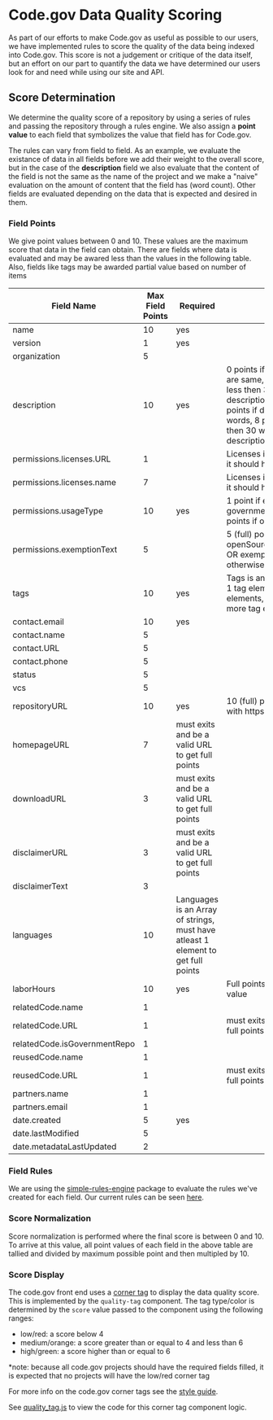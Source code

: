# Code.gov Data Quality Scoring

As part of our efforts to make Code.gov as useful as possible to our users, we have implemented rules to score the quality of the data being indexed into Code.gov. This score is not a judgement or critique of the data itself, but an effort on our part to quantify the data we have determined our users look for and need while using our site and API.

## Score Determination

We determine the quality score of a repository by using a series of rules and passing the repository through a rules engine. We also assign a __point value__ to each field that symbolizes the value that field has for Code.gov.

The rules can vary from field to field. As an example, we evaluate the existance of data in all fields before we add their weight to the overall score, but in the case of the __description__ field we also evaluate that the content of the field is not the same as the name of the project and we make a "naive" evaluation on the amount of content that the field has (word count). Other fields are evaluated depending on the data that is expected and desired in them.

### Field Points

We give point values between 0 and 10. These values are the maximum score that data in the field can obtain. There are fields where data is evaluated and may be awared less than the values in the following table.  Also, fields like tags may be awarded partial value based on number of items

|Field Name|Max Field Points|Required|Notes|
|-|-|-|-|
|name|10|yes||
|version|1|yes|||
|organization|5|||
|description|10|yes|0 points if descriptions and name are same, 0 points if description is less then 3 words, 3 points of description is less then 10 words, 5 points if description is less then 20 words, 8 points if description is less then 30 words, 10 (full) points if description is 30 or more words |
|permissions.licenses.URL|1||Licenses is an Array of objects and it should have atleast 1 element|
|permissions.licenses.name|7||Licenses is an Array of objects and it should have atleast 1 element|
|permissions.usageType|10|yes|1 point if exempt*, 5 points if governmentWideReuse, 10 (full) points if openSource'|
|permissions.exemptionText|5||5 (full) points if usageType is openSource/governmentWideReuse OR exemptionText is present, 0 otherwise|
|tags|10|yes|Tags is an Array objects, 4 points if 1 tag element, 6 points if 2 tag elements, 10 (full) points if 3 or more tag elements|
|contact.email|10|yes||
|contact.name|5|||
|contact.URL|5|||
|contact.phone|5||
|status|5|||
|vcs|5|||
|repositoryURL|10|yes|10 (full) points if valid URL (starts with https:// or http://)||
|homepageURL|7|must exits and be a valid URL to get full points|
|downloadURL|3|must exits and be a valid URL to get full points|
|disclaimerURL|3|must exits and be a valid URL to get full points|
|disclaimerText|3||
|languages|10|Languages is an Array of strings, must have atleast 1 element to get full points|
|laborHours|10|yes|Full points if a positive numeric value|
|relatedCode.name|1|||
|relatedCode.URL|1||must exits and be a valid URL to get full points|
|relatedCode.isGovernmentRepo|1|||
|reusedCode.name|1|||
|reusedCode.URL|1||must exits and be a valid URL to get full points|
|partners.name|1|||
|partners.email|1|||
|date.created|5|yes||
|date.lastModified|5|||
|date.metadataLastUpdated|2|||

### Field Rules

We are using the [simple-rules-engine](https://www.npmjs.com/package/simple-rules-engine) package to evaluate the rules we've created for each field. Our current rules can be seen [here](https://github.com/GSA/code-gov-harvester/blob/master/libs/rules/index.js).

### Score Normalization

Score normalization is performed where the final score is between 0 and 10.  To arrive at this value, all point values of each field in the above table are tallied and divided by maximum possible point and then multipled by 10.

### Score Display

The code.gov front end uses a [corner tag](https://gsa.github.io/code-gov-style/components/corner_tags) to display the data quality score. This is implemented by the `quality-tag` component. The tag type/color is determined by the `score` value passed to the component using the following ranges:
- low/red: a score below 4 
- medium/orange: a score greater than or equal to 4 and less than 6
- high/green: a score higher than or equal to 6

*note: because all code.gov projects should have the required fields filled, it is expected that no projects will have the low/red corner tag

For more info on the code.gov corner tags see the [style guide](https://gsa.github.io/code-gov-style/components/corner_tags).

See [quality_tag.js](https://github.com/GSA/code-gov-style/blob/master/src/quality_tag.js) to view the code for this corner tag component logic.
